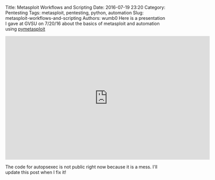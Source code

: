 Title: Metasploit Workflows and Scripting
Date: 2016-07-19 23:20
Category: Pentesting
Tags: metasploit, pentesting, python, automation
Slug: metasploit-workflows-and-scripting
Authors: wumb0
Here is a presentation I gave at GVSU on 7/20/16 about the basics of metasploit and automation using [pymetasploit](https://github.com/allfro/pymetasploit)
<iframe class="uk-responsive-width" src="https://docs.google.com/presentation/d/1VZVM_cmCz2_9Dxz-Ztimc8djvMisTYm1PgT6ip9rrgY/embed?start=false&loop=false&delayms=3000" frameborder="0" width="640" height="389" allowfullscreen="true" mozallowfullscreen="true" webkitallowfullscreen="true"></iframe>

The code for autopsexec is not public right now because it is a mess. I'll update this post when I fix it!
